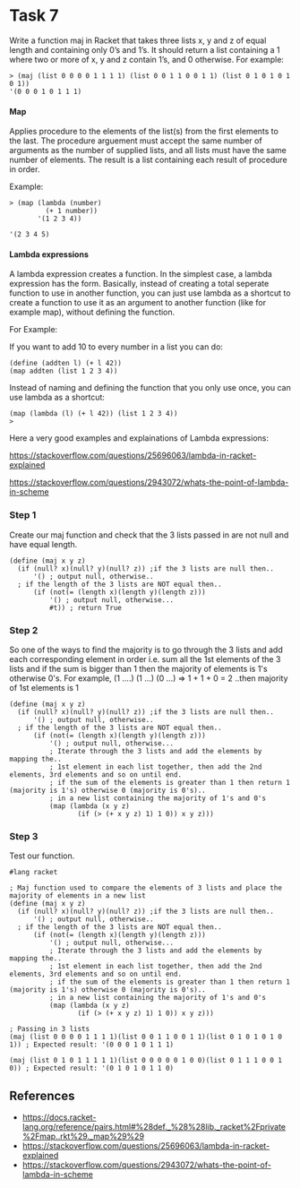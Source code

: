 # Task 7
Write a function maj in Racket that takes three lists x, y and z of equal length and containing only 0’s and 1’s. It should return a list containing a 1 where two or more of x, y and z contain 1’s, and 0 otherwise. For example: 
```Racket
> (maj (list 0 0 0 0 1 1 1 1) (list 0 0 1 1 0 0 1 1) (list 0 1 0 1 0 1 0 1)) 
'(0 0 0 1 0 1 1 1)
```

#### Map
Applies procedure to the elements of the list(s) from the first elements to the last. The procedure arguement must accept the same number of arguments as the number of supplied lists, and all lists must have the same number of elements. The result is a list containing each result of procedure in order.

Example:
```Racket 
> (map (lambda (number)
         (+ 1 number))
       '(1 2 3 4))

'(2 3 4 5)
```

#### Lambda expressions
A lambda expression creates a function. In the simplest case, a lambda expression has the form. Basically, instead of creating a total seperate function to use in another function, you can just use lambda as a shortcut to create a function to use it as an argument to another function (like for example map), without defining the function.

For Example:

If you want to add 10 to every number in a list you can do:
```Racket
(define (addten l) (+ l 42))
(map addten (list 1 2 3 4))
```
Instead of naming and defining the function that you only use once, you can use lambda as a shortcut:
```Racket
(map (lambda (l) (+ l 42)) (list 1 2 3 4))
> 
```

Here a very good examples and explainations of Lambda expressions:

https://stackoverflow.com/questions/25696063/lambda-in-racket-explained

https://stackoverflow.com/questions/2943072/whats-the-point-of-lambda-in-scheme


### Step 1
Create our maj function and check that the 3 lists passed in are not null and have equal length.
```Racket
(define (maj x y z)
  (if (null? x)(null? y)(null? z)) ;if the 3 lists are null then..
      '() ; output null, otherwise..
  ; if the length of the 3 lists are NOT equal then..
      (if (not(= (length x)(length y)(length z)))
          '() ; output null, otherwise...
          #t)) ; return True
```

### Step 2
So one of the ways to find the majority is to go through the 3 lists and add each corresponding element in order i.e. sum all the 1st elements of the 3 lists and if the sum is bigger than 1 then the majority of elements is 1's otherwise 0's. For example, (1 ....) (1 ...) (0 ...) => 1 + 1 + 0 = 2 ..then majority of 1st elements is 1

```Racket
(define (maj x y z)
  (if (null? x)(null? y)(null? z)) ;if the 3 lists are null then..
      '() ; output null, otherwise..
  ; if the length of the 3 lists are NOT equal then..
      (if (not(= (length x)(length y)(length z)))
          '() ; output null, otherwise...
          ; Iterate through the 3 lists and add the elements by mapping the..
          ; 1st element in each list together, then add the 2nd elements, 3rd elements and so on until end.
          ; if the sum of the elements is greater than 1 then return 1 (majority is 1's) otherwise 0 (majority is 0's)..
          ; in a new list containing the majority of 1's and 0's
          (map (lambda (x y z)
                 (if (> (+ x y z) 1) 1 0)) x y z)))
```

### Step 3
Test our function.
```Racket
#lang racket

; Maj function used to compare the elements of 3 lists and place the majority of elements in a new list
(define (maj x y z)
  (if (null? x)(null? y)(null? z)) ;if the 3 lists are null then..
      '() ; output null, otherwise..
  ; if the length of the 3 lists are NOT equal then..
      (if (not(= (length x)(length y)(length z)))
          '() ; output null, otherwise...
          ; Iterate through the 3 lists and add the elements by mapping the..
          ; 1st element in each list together, then add the 2nd elements, 3rd elements and so on until end.
          ; if the sum of the elements is greater than 1 then return 1 (majority is 1's) otherwise 0 (majority is 0's)..
          ; in a new list containing the majority of 1's and 0's
          (map (lambda (x y z)
                 (if (> (+ x y z) 1) 1 0)) x y z)))

; Passing in 3 lists
(maj (list 0 0 0 0 1 1 1 1)(list 0 0 1 1 0 0 1 1)(list 0 1 0 1 0 1 0 1)) ; Expected result: '(0 0 0 1 0 1 1 1)

(maj (list 0 1 0 1 1 1 1 1)(list 0 0 0 0 0 1 0 0)(list 0 1 1 1 0 0 1 0)) ; Expected result: '(0 1 0 1 0 1 1 0)

```

## References
- https://docs.racket-lang.org/reference/pairs.html#%28def._%28%28lib._racket%2Fprivate%2Fmap..rkt%29._map%29%29
- https://stackoverflow.com/questions/25696063/lambda-in-racket-explained
- https://stackoverflow.com/questions/2943072/whats-the-point-of-lambda-in-scheme